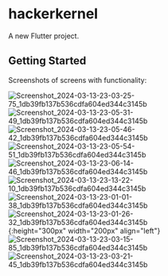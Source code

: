 # hackerkernel

A new Flutter project.

## Getting Started

Screenshots of screens with functionality: 

![Screenshot_2024-03-13-23-03-25-75_1db39fb137b536cdfa604ed344c3145b](https://github.com/Shonu72/hackerkernel_assignment/assets/67668844/48fd4ae9-b59f-4f37-892f-877da35eb0ce)
![Screenshot_2024-03-13-23-05-31-49_1db39fb137b536cdfa604ed344c3145b](https://github.com/Shonu72/hackerkernel_assignment/assets/67668844/0d76d14a-d036-4c3b-bf76-ac991ec1fe25)
![Screenshot_2024-03-13-23-05-46-42_1db39fb137b536cdfa604ed344c3145b](https://github.com/Shonu72/hackerkernel_assignment/assets/67668844/8208e773-265f-4490-995a-cd5d6a93ee1a)
![Screenshot_2024-03-13-23-05-54-51_1db39fb137b536cdfa604ed344c3145b](https://github.com/Shonu72/hackerkernel_assignment/assets/67668844/38440da5-e67b-49d3-900c-c68168ae0fab)
![Screenshot_2024-03-13-23-06-14-46_1db39fb137b536cdfa604ed344c3145b](https://github.com/Shonu72/hackerkernel_assignment/assets/67668844/04ccea62-3c29-4781-bb38-ee0cd18333a3)
![Screenshot_2024-03-13-23-13-22-10_1db39fb137b536cdfa604ed344c3145b](https://github.com/Shonu72/hackerkernel_assignment/assets/67668844/df5b3d0c-cedf-419b-8537-7044a04de407)
![Screenshot_2024-03-13-23-01-01-38_1db39fb137b536cdfa604ed344c3145b](https://github.com/Shonu72/hackerkernel_assignment/assets/67668844/c4551918-a789-417f-bf3b-6faed3f2e040)
![Screenshot_2024-03-13-23-01-26-32_1db39fb137b536cdfa604ed344c3145b](https://github.com/Shonu72/hackerkernel_assignment/assets/67668844/9ac2b26f-21c5-4de4-a638-717a7e25a2c6) {:height="300px" width="200px" align="left"}
![Screenshot_2024-03-13-23-03-15-85_1db39fb137b536cdfa604ed344c3145b](https://github.com/Shonu72/hackerkernel_assignment/assets/67668844/8bcbf784-0ced-4bd2-a875-9310df0783ad)
![Screenshot_2024-03-13-23-03-21-45_1db39fb137b536cdfa604ed344c3145b](https://github.com/Shonu72/hackerkernel_assignment/assets/67668844/1fd3dbf3-1b84-4f00-83a8-f909be1d4dda)
